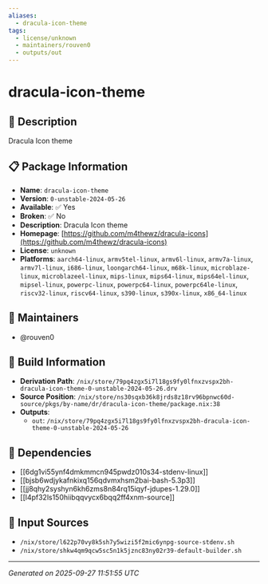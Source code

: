 ```yaml
---
aliases:
  - dracula-icon-theme
tags:
  - license/unknown
  - maintainers/rouven0
  - outputs/out
---
```


# dracula-icon-theme

## 📝 Description

Dracula Icon theme

## 📋 Package Information

- **Name**: `dracula-icon-theme`
- **Version**: `0-unstable-2024-05-26`
- **Available**: ✅ Yes
- **Broken**: ✅ No
- **Description**: Dracula Icon theme
- **Homepage**: [https://github.com/m4thewz/dracula-icons](https://github.com/m4thewz/dracula-icons)
- **License**: `unknown`
- **Platforms**: `aarch64-linux`, `armv5tel-linux`, `armv6l-linux`, `armv7a-linux`, `armv7l-linux`, `i686-linux`, `loongarch64-linux`, `m68k-linux`, `microblaze-linux`, `microblazeel-linux`, `mips-linux`, `mips64-linux`, `mips64el-linux`, `mipsel-linux`, `powerpc-linux`, `powerpc64-linux`, `powerpc64le-linux`, `riscv32-linux`, `riscv64-linux`, `s390-linux`, `s390x-linux`, `x86_64-linux`
## 👥 Maintainers

- @rouven0


## 🔧 Build Information

- **Derivation Path**: `/nix/store/79pq4zgx5i7l18gs9fy0lfnxzvspx2bh-dracula-icon-theme-0-unstable-2024-05-26.drv`
- **Source Position**: `/nix/store/ns30sqxb36k8jrds8z18rv96bpnwc60d-source/pkgs/by-name/dr/dracula-icon-theme/package.nix:38`
- **Outputs**:
  - `out`:  `/nix/store/79pq4zgx5i7l18gs9fy0lfnxzvspx2bh-dracula-icon-theme-0-unstable-2024-05-26`

## 🔗 Dependencies

- [[6dg1vi55ynf4dmkmmcn945pwdz010s34-stdenv-linux]]
- [[bjsb6wdjykafnkixq156qdvmxhsm2bai-bash-5.3p3]]
- [[jj8qhy2syshyn6kh6zms8n84rq15iqyf-jdupes-1.29.0]]
- [[l4pf32ls150hiibqqvycx6bqq2ff4xnm-source]]

## 📁 Input Sources

- `/nix/store/l622p70vy8k5sh7y5wizi5f2mic6ynpg-source-stdenv.sh`
- `/nix/store/shkw4qm9qcw5sc5n1k5jznc83ny02r39-default-builder.sh`

---
*Generated on 2025-09-27 11:51:55 UTC*
